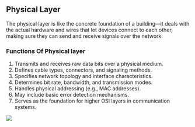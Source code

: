 ## Physical Layer
The physical layer is like the concrete foundation of a building—it deals with the actual hardware and wires that let devices connect to each other, making sure they can send and receive signals over the network.

### Functions Of Physical layer
1. Transmits and receives raw data bits over a physical medium.
2. Defines cable types, connectors, and signaling methods.
3. Specifies network topology and interface characteristics.
4. Determines bit rate, bandwidth, and transmission modes.
5. Handles physical addressing (e.g., MAC addresses).
6. May include basic error detection mechanisms.
7. Serves as the foundation for higher OSI layers in communication systems.

![](https://static.javatpoint.com/tutorial/computer-network/images/osi-model3.png)